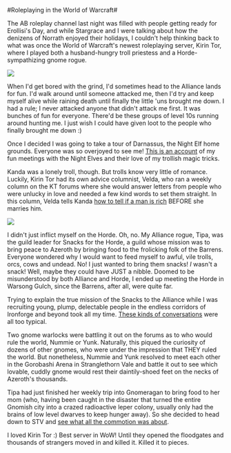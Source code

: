 #Roleplaying in the World of Warcraft#

The AB roleplay channel last night was filled with people getting ready for Erollisi's Day, and while Stargrace and I were talking about how the denizens of Norrath enjoyed their holidays, I couldn't help thinking back to what was once the World of Warcraft's newest roleplaying server, Kirin Tor, where I played both a husband-hungry troll priestess and a Horde-sympathizing gnome rogue.

![](http://westkarana.com/images/darn.jpg)

When I'd get bored with the grind, I'd sometimes head to the Alliance lands for fun. I'd walk around until someone attacked me, then I'd try and keep myself alive while raining death until finally the little 'uns brought me down. I had a rule; I never attacked anyone that didn't attack me first. It was bunches of fun for everyone. There'd be these groups of level 10s running around hunting me. I just wish I could have given loot to the people who finally brought me down :)

Once I decided I was going to take a tour of Darnassus, the Night Elf home grounds. Everyone was so overjoyed to see me! [This is an account](http://westkarana.com/index.php/2006/01/17/a-trip-to-darnassus/) of my fun meetings with the Night Elves and their love of my trollish magic tricks.

Kanda was a lonely troll, though. But trolls know very little of romance. Luckily, Kirin Tor had its own advice columnist, Velda, who ran a weekly column on the KT forums where she would answer letters from people who were unlucky in love and needed a few kind words to set them straight. In this column, Velda tells Kanda [how to tell if a man is rich](http://westkarana.com/index.php/2005/12/02/dear-velda/) BEFORE she marries him.

![](http://westkarana.com/images/headsnack.jpg)

I didn't just inflict myself on the Horde. Oh, no. My Alliance rogue, Tipa, was the guild leader for Snacks for the Horde, a guild whose mission was to bring peace to Azeroth by bringing food to the frolicking folk of the Barrens. Everyone wondered why I would want to feed myself to awful, vile trolls, orcs, cows and undead. No! I just wanted to bring them snacks! *I* wasn't a snack! Well, maybe they could have JUST a nibble. Doomed to be misunderstood by both Alliance and Horde, I ended up meeting the Horde in Warsong Gulch, since the Barrens, after all, were quite far. 

Trying to explain the true mission of the Snacks to the Alliance while I was recruiting young, plump, delectable people in the endless corridors of Ironforge and beyond took all my time. [These kinds of conversations](http://westkarana.com/index.php/2005/12/12/snacks-for-the-horde/) were all too typical.

Two gnome warlocks were battling it out on the forums as to who would rule the world, Nummie or Yunk. Naturally, this piqued the curiosity of dozens of other gnomes, who were under the impression that THEY ruled the world. But nonetheless, Nummie and Yunk resolved to meet each other in the Gorobashi Arena in Stranglethorn Vale and battle it out to see which lovable, cuddly gnome would rest their daintily-shoed feet on the necks of Azeroth's thousands.

Tipa had just finished her weekly trip into Gnomeragan to bring food to her mom (who, having been caught in the disaster that turned the entire Gnomish city into a crazed radioactive leper colony, usually only had the brains of low level dwarves to keep hunger away). So she decided to head down to STV and [see what all the commotion was about](http://westkarana.com/index.php/2006/01/03/to-rule-the-world-cutely/). 

I loved Kirin Tor :) Best server in WoW! Until they opened the floodgates and thousands of strangers moved in and killed it. Killed it to pieces.

